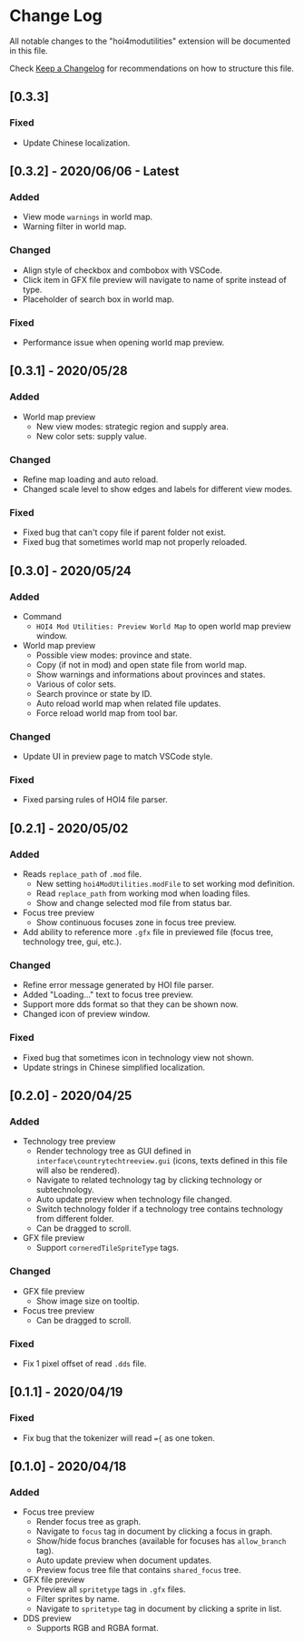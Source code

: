 # Change Log

All notable changes to the "hoi4modutilities" extension will be documented in this file.

Check [Keep a Changelog](http://keepachangelog.com/) for recommendations on how to structure this file.

## [0.3.3]

### Fixed
* Update Chinese localization.

## [0.3.2] - 2020/06/06 - Latest

### Added
* View mode `warnings` in world map.
* Warning filter in world map.

### Changed
* Align style of checkbox and combobox with VSCode.
* Click item in GFX file preview will navigate to name of sprite instead of type.
* Placeholder of search box in world map.

### Fixed
* Performance issue when opening world map preview.

## [0.3.1] - 2020/05/28

### Added
* World map preview
  * New view modes: strategic region and supply area.
  * New color sets: supply value.

### Changed
* Refine map loading and auto reload.
* Changed scale level to show edges and labels for different view modes.

### Fixed
* Fixed bug that can't copy file if parent folder not exist.
* Fixed bug that sometimes world map not properly reloaded.

## [0.3.0] - 2020/05/24

### Added
* Command
  * `HOI4 Mod Utilities: Preview World Map` to open world map preview window.
* World map preview
  * Possible view modes: province and state.
  * Copy (if not in mod) and open state file from world map.
  * Show warnings and informations about provinces and states.
  * Various of color sets.
  * Search province or state by ID.
  * Auto reload world map when related file updates.
  * Force reload world map from tool bar.

### Changed
* Update UI in preview page to match VSCode style.

### Fixed
* Fixed parsing rules of HOI4 file parser.

## [0.2.1] - 2020/05/02

### Added
* Reads `replace_path` of `.mod` file.
  * New setting `hoi4ModUtilities.modFile` to set working mod definition.
  * Read `replace_path` from working mod when loading files.
  * Show and change selected mod file from status bar.
* Focus tree preview
  * Show continuous focuses zone in focus tree preview.
* Add ability to reference more `.gfx` file in previewed file (focus tree, technology tree, gui, etc.).

### Changed
* Refine error message generated by HOI file parser.
* Added "Loading..." text to focus tree preview.
* Support more dds format so that they can be shown now.
* Changed icon of preview window.

### Fixed
* Fixed bug that sometimes icon in technology view not shown.
* Update strings in Chinese simplified localization.

## [0.2.0] - 2020/04/25

### Added
* Technology tree preview
  * Render technology tree as GUI defined in `interface\countrytechtreeview.gui` (icons, texts defined in this file will also be rendered).
  * Navigate to related technology tag by clicking technology or subtechnology.
  * Auto update preview when technology file changed.
  * Switch technology folder if a technology tree contains technology from different folder.
  * Can be dragged to scroll.
* GFX file preview
  * Support `corneredTileSpriteType` tags.

### Changed
* GFX file preview
  * Show image size on tooltip.
* Focus tree preview
  * Can be dragged to scroll.

### Fixed
* Fix 1 pixel offset of read `.dds` file.

## [0.1.1] - 2020/04/19

### Fixed
* Fix bug that the tokenizer will read `={` as one token.

## [0.1.0] - 2020/04/18

### Added
* Focus tree preview
  * Render focus tree as graph.
  * Navigate to `focus` tag in document by clicking a focus in graph.
  * Show/hide focus branches (available for focuses has `allow_branch` tag).
  * Auto update preview when document updates.
  * Preview focus tree file that contains `shared_focus` tree.
* GFX file preview
  * Preview all `spritetype` tags in `.gfx` files.
  * Filter sprites by name.
  * Navigate to `spritetype` tag in document by clicking a sprite in list.
* DDS preview
  * Supports RGB and RGBA format.
